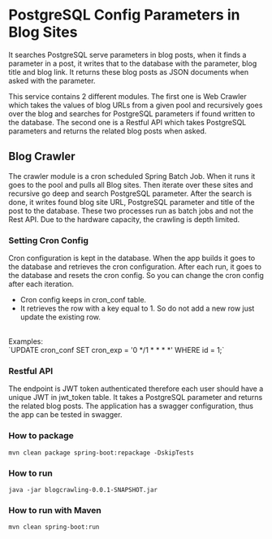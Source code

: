 # PostgreSQL Config Parameters in Blog Sites 

It searches PostgreSQL serve parameters in blog posts, when it finds a parameter in a post, it writes that to the database with the parameter, blog title and blog link. It returns these blog posts as JSON documents when asked with the parameter. 

This service contains 2 different modules. The first one is Web Crawler which takes the values of blog URLs from a given pool and recursively goes over the blog and searches for PostgreSQL parameters if found written to the database.  The second one is a Restful API which takes PostgreSQL parameters and returns the related blog posts when asked.

## Blog Crawler 
The crawler module is a cron scheduled Spring Batch Job. When it runs it goes to the pool and pulls all Blog sites. Then iterate over these sites and recursive go deep and search PostgreSQL parameter. After the search is done, it writes found blog site URL, PostgreSQL parameter and title of the post to the database. These two processes run as batch jobs and not the Rest API. Due to the hardware capacity, the crawling is depth limited. 

### Setting Cron Config

Cron configuration is kept in the database. When the app builds it goes to the database and retrieves the cron configuration. After each run, it goes to the database and resets the cron config. So you can change the cron config after each iteration.

* Cron config keeps in cron_conf table.
* It retrieves the row with a key equal to 1. So do not add a new row just update the existing row. 
<br /> 
Examples:
<br /> 
`UPDATE cron_conf SET cron_exp = '0 */1 * * * *' WHERE id = 1;`

### Restful API 
The endpoint is JWT token authenticated therefore each user should have a unique JWT in jwt_token table. It takes a PostgreSQL parameter and returns the related blog posts. The application has a swagger configuration, thus the app can be tested in swagger. 



### How to package
`mvn clean package spring-boot:repackage -DskipTests` 

### How to run
`java -jar blogcrawling-0.0.1-SNAPSHOT.jar`

### How to run with Maven
`mvn clean spring-boot:run`

